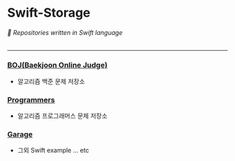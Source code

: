 # Swift-Storage
###### 📖 Repositories written in Swift language
-----------------------------------------
### [BOJ(Baekjoon Online Judge)][MyBOJlink]
[MyBOJlink]: https://github.com/chanhihi/Swift-Storage/tree/main/BOJ#bojbaekjoon-online-judge "BOJ"
  + 알고리즘 백준 문제 저장소

### [Programmers][MyPGlink]
[MyPGlink]: https://github.com/chanhihi/Swift-Storage/tree/main/%ED%94%84%EB%A1%9C%EA%B7%B8%EB%9E%98%EB%A8%B8%EC%8A%A4 "프로그래머스"
  + 알고리즘 프로그래머스 문제 저장소

### [Garage][MyGRlink]
[MyGRlink]: https://github.com/chanhihi/Swift-Storage/tree/main/Garage "Garage"
  + 그외 Swift example ... etc
